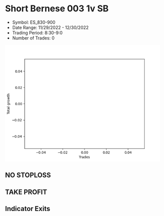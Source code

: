 # Short Bernese 003 1v SB 
- Symbol: ES_830-900
- Date Range: 11/29/2022 - 12/30/2022
- Trading Period: 8:30-9:0
- Number of Trades: 0

![Plot](ShortBernese0031vSBES_830-900.png)
## NO STOPLOSS














## TAKE PROFIT











## Indicator Exits

